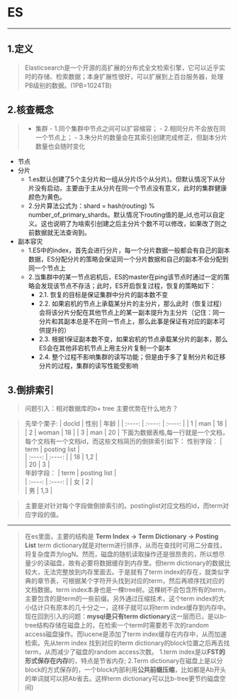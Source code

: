 # ES

---

## 1.定义
> Elasticsearch是一个开源的高扩展的分布式全文检索引擎，它可以近乎实时的存储、检索数据；本身扩展性很好，可以扩展到上百台服务器，处理PB级别的数据。(1PB=1024TB)

## 2.核查概念
> + 集群
    - 1.同个集群中节点之间可以扩容缩容；
    - 2.相同分片不会放在同一个节点上；
    - 3.朱分片的数量会在其索引创建完成修正，但副本分片数量也会随时变化
+ 节点
+ 分片
    - 1.es默认创建了5个主分片和一组从分片(5个从分片)。但默认情况下从分片没有启动，主要由于主从分片在同一个节点没有意义，此时的集群健康颜色为黄色。
    - 2.分片算法公式为：shard = hash(routing) % number_of_primary_shards。默认情况下routing值的是_id,也可以自定义。这也说明了为啥索引创建之后主分片个数不可以修改，如果改了则之前数据就无法查询到。
+ 副本容灾
    - 1.ES中的index，首先会进行分片，每一个分片数据一般都会有自己的副本数据，ES分配分片的策略会保证同一个分片数据和自己的副本不会分配到同一个节点上
	- 2.当集群中的某一节点宕机后，ES的master在ping该节点时通过一定的策略会发现该节点不存活；此时，ES开启恢复过程，恢复的策略如下：
        - 2.1.  恢复的目标是保证集群中分片的副本数不变
        - 2.2.  如果宕机的节点上承载某分片的主分片，那么此时（恢复过程）会将该分片分配在其他节点上的某一副本提升为主分片（记住：同一分片和其副本总是不在同一节点上，那么此事是保证有对应的副本可供提升的）
        - 2.3.  根据1保证副本数不变，如果宕机的节点承载某分片的副本，那么ES会在其他非宕机节点上用主分片复制一个副本
        - 2.4.  整个过程不影响集群的读写功能；但是由于多了复制分片和迁移分片的过程，集群的读写性能受影响 
        
## 3.倒排索引
> 问题引入：相对数据库的b+ tree 主要优势在什么地方？

> 先举个栗子:
| docId | 性别   |  年龄  |
| :----: | :----:  | :----:  |
| 1     | man |   18     |
| 2        |   woman   |   18   |
| 3        |    man    |  20  |
下面为数据表格,每一行就是一个文档，每个文档有一个文档id，而这些文档简历的倒排索引如下：
性别字段：
| term | posting list   |  
| :----: | :----:  | 
| 18     | 1,2 |  
| 20     |   3   |  
年龄字段：
| term | posting list   |  
| :----: | :----:  | 
| 女     | 2 |  
| 男     |   1,3  |  

> 主要是对针对每个字段做倒排索引的。postinglist对应文档的id，而term对应字段的值。

---
> 在es里面，主要的结构是
**Term Index -> Term Dictionary -> Posting List**
> term dictionary就是对term进行排序，从而在查找时可用二分查找，将复杂度弄为logN。然而，磁盘的随机读取操作还是很昂贵的，所以想尽量少的读磁盘，故有必要将数据缓存到内存里。但term dictionary的数据比较大，无法完整放到内存里面去。于是就有了term index的存在，就类似字典的章节表，可根据某个字符开头找到对应的term，然后再顺序找对应的文档数据。term index本身也是一棵tree树。这棵树不会包含所有的term，主要包含的是term的一些前缀。另外通过压缩技术，这个term index的大小估计只有原本的几十分之一，这样子就可以将term index缓存到内存中。
> 现在回到引入的问题：**mysql是只有term dictionary**这一层而已，是以b-tree结构存储在磁盘上的，在检索一个term时需要若干次的random access磁盘操作。而lucene是添加了term index缓存在内存中，从而加速检索。先从term index 找到对应的term dictionary的block位置之后再去找term，从而减少了磁盘的random access次数。
> 1.term index是以**FST的形式保存在内存**的，特点是节省内存;
  2.Term dictionary在磁盘上是以分block的方式保存的，一个block内部利用**公共前缀压缩**，比如都是Ab开头的单词就可以把Ab省去。这样term dictionary可以比b-tree更节约磁盘空间)

